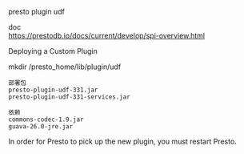 presto plugin  udf  

doc  
https://prestodb.io/docs/current/develop/spi-overview.html


Deploying a Custom Plugin  

mkdir /presto_home/lib/plugin/udf

```
部署包  
presto-plugin-udf-331.jar  
presto-plugin-udf-331-services.jar  

依赖  
commons-codec-1.9.jar  
guava-26.0-jre.jar  
```

In order for Presto to pick up the new plugin, you must restart Presto.




